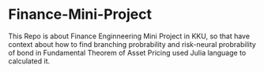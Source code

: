 # Finance-Mini-Project

  This Repo is about Finance Enginneering Mini Project in KKU, so that have context about how to find branching probrability and risk-neural probrability of bond in Fundamental Theorem of Asset Pricing used Julia language to calculated it.

